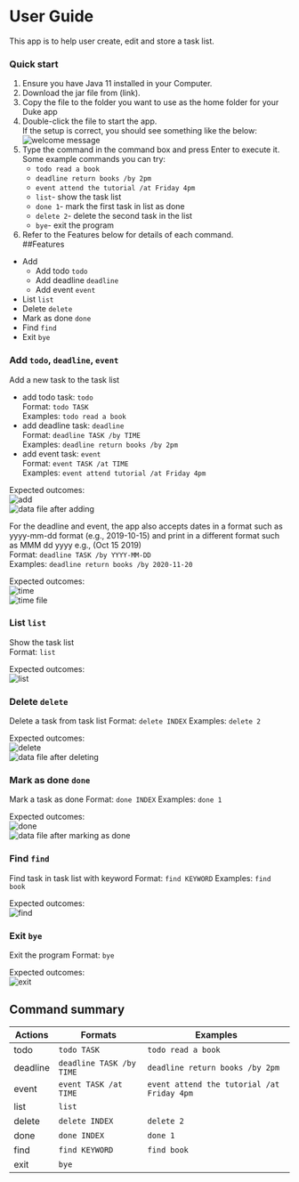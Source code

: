 # User Guide
This app is to help user create, edit and store a task list.
### Quick start 
1. Ensure you have Java 11 installed in your Computer.
1. Download the jar file from (link).
1. Copy the file to the folder you want to use as the home folder for your Duke app
1. Double-click the file to start the app.  
If the setup is correct, you should see something like the below:  
![welcome message](https://github.com/zhangcaicai123/ip/blob/master/docs/image/hello.png)
1. Type the command in the command box and press Enter to execute it.  
    Some example commands you can try:
    - `todo read a book`
    - `deadline return books /by 2pm`
    - `event attend the tutorial /at Friday 4pm`
    - `list`- show the task list
    - `done 1`- mark the first task in list as done
    - `delete 2`- delete the second task in the list
    - `bye`- exit the program
1. Refer to the Features below for details of each command.  
##Features
- Add  
    - Add todo `todo`
    - Add deadline `deadline`
    - Add event `event`
- List `list`
- Delete  `delete`
- Mark as done `done`
- Find `find`
- Exit `bye`
### Add `todo`, `deadline`, `event`
Add a new task to the task list   
- add todo task: `todo`  
Format: `todo TASK`   
Examples: `todo read a book`
- add deadline task: `deadline`  
Format: `deadline TASK /by TIME`  
Examples: `deadline return books /by 2pm`
- add event task: `event`  
Format: `event TASK /at TIME`   
Examples: `event attend tutorial /at Friday 4pm`

Expected outcomes:  
![add](https://github.com/zhangcaicai123/ip/blob/master/docs/image/add.png)  
![data file after adding](https://github.com/zhangcaicai123/ip/blob/master/docs/image/add%20file.png)  

For the deadline and event,
the app also accepts dates in a format such as yyyy-mm-dd format (e.g., 2019-10-15) and print in a different format such as MMM dd yyyy e.g., (Oct 15 2019)  
Format: `deadline TASK /by YYYY-MM-DD`  
Examples: `deadline return books /by 2020-11-20`

Expected outcomes:  
![time](https://github.com/zhangcaicai123/ip/blob/master/docs/image/time.png)  
![time file](https://github.com/zhangcaicai123/ip/blob/master/docs/image/time%20file.png)  

### List `list`
Show the task list  
Format: `list`

Expected outcomes:    
![list](https://github.com/zhangcaicai123/ip/blob/master/docs/image/list.png)
### Delete `delete`
Delete a task from task list
Format: `delete INDEX`
Examples: `delete 2`  

Expected outcomes:   
![delete](https://github.com/zhangcaicai123/ip/blob/master/docs/image/delete.png)  
![data file after deleting](https://github.com/zhangcaicai123/ip/blob/master/docs/image/delete%20file.png)  

### Mark as done `done`
Mark a task as done 
Format: `done INDEX`
Examples: `done 1`  

Expected outcomes:   
![done](https://github.com/zhangcaicai123/ip/blob/master/docs/image/done.png)  
![data file after marking as done](https://github.com/zhangcaicai123/ip/blob/master/docs/image/done%20file.png)   
### Find `find`
Find task in task list with keyword
Format: `find KEYWORD` 
Examples: `find book`

Expected outcomes:  
![find](https://github.com/zhangcaicai123/ip/blob/master/docs/image/find.png)

### Exit `bye`
Exit the program
Format: `bye`

Expected outcomes:  
![exit](https://github.com/zhangcaicai123/ip/blob/master/docs/image/exit.png)

## Command summary
|Actions|Formats|Examples|
|-------|-------|--------|
|todo|`todo TASK`|`todo read a book`|
|deadline|`deadline TASK /by TIME`|`deadline return books /by 2pm`|
|event|`event TASK /at TIME`|`event attend the tutorial /at Friday 4pm`|
|list|`list`||
|delete|`delete INDEX`|`delete 2`|
|done|`done INDEX`|`done 1`|
|find|`find KEYWORD`|`find book`|
|exit|`bye`||

